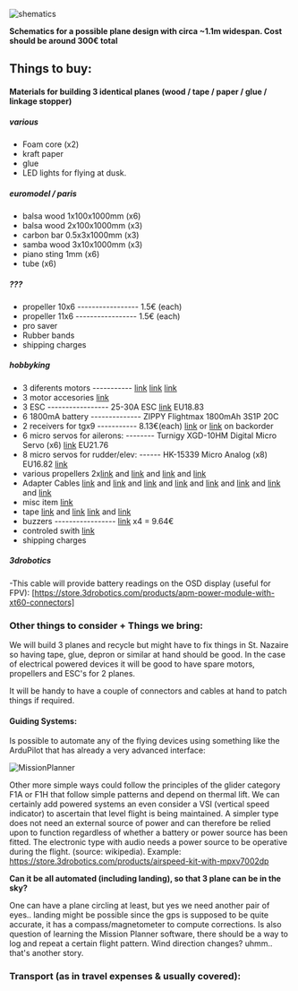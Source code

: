![shematics](https://raw.github.com/alejoduque/dronetones/master/imgs/shematics_BN.jpg)

**Schematics for a possible plane design with circa ~1.1m widespan. Cost should be around 300€ total**

## Things to buy:

#### Materials for building 3 identical planes (wood / tape / paper / glue / linkage stopper)

##### various
- Foam core (x2)
- kraft paper
- glue
- LED lights for flying at dusk.

##### euromodel / paris
- balsa wood 1x100x1000mm (x6) 
- balsa wood 2x100x1000mm (x3)
- carbon bar  0.5x3x1000mm (x3)
- samba wood 3x10x1000mm (x3)
- piano sting 1mm (x6)
- tube (x6)

##### ???
- propeller 10x6 ----------------- 1.5€ (each)
- propeller 11x6 ----------------- 1.5€ (each)
- pro saver
- Rubber bands
- shipping charges

##### hobbyking

- 3 diferents motors ----------- [link](http://www.hobbyking.com/hobbyking/store/__44596__NTM_Prop_Drive_Series_28_26_1100kv_252w_EU_warehouse_.html) [link](http://www.hobbyking.com/hobbyking/store/__31699__NTM_Prop_Drive_28_26_1000KV_235W_EU_warehouse_.html) [link](http://www.hobbyking.com/hobbyking/store/__36425__NTM_Prop_Drive_28_26_1350KV_302W_EU_warehouse_.html)
- 3 motor accesories [link](http://www.hobbyking.com/hobbyking/store/__31698__NTM_Prop_Drive_28_Series_Accessory_Pack_EU_warehouse_.html)
- 3 ESC ----------------- 25-30A ESC [link](http://www.hobbyking.com/hobbyking/store/__30035__Hobbyking_SS_Series_25_30A_ESC_EU_warehouse_.html) EU18.83
- 6 1800mA battery -------------- ZIPPY Flightmax 1800mAh 3S1P 20C
- 2 receivers for tgx9 -----------  8.13€(each) [link](http://www.hobbyking.com/hobbyking/store/__33379__Turnigy_9X_2_4GHz_8Ch_Receiver_V2_EU_warehouse_.html) or [link](ttp://www.hobbyking.com/hobbyking/store/__33383__Hobby_King_2_4Ghz_Receiver_6Ch_V2_EU_warehouse_.html) on backorder
- 6 micro servos for ailerons:  -------- Turnigy XGD-10HM Digital Micro Servo (x6) [link](http://www.hobbyking.com/hobbyking/store/__41757__Turnigy_XGD_10HM_Digital_Micro_Servo_2_2kg_10g_0_12_EU_warehouse_.html) EU21.76
- 8 micro servos for rudder/elev: ------ HK-15339 Micro Analog (x8)  EU16.82 [link](http://www.hobbyking.com/hobbyking/store/__36435__HK_15339_Micro_Analog_Servo_7_5g_0_09sec_0_8kg_EU_warehouse_.html)
- various propellers 2x[link](http://www.hobbyking.com/hobbyking/store/__36250__APC_style_propeller_9x6_E_EU_warehouse_.html) and [link](http://www.hobbyking.com/hobbyking/store/__46532__APC_Style_Propeller_8x6_2_pc_EU_Warehouse_.html) and [link](http://www.hobbyking.com/hobbyking/store/__36248__APC_style_propeller_8x6_E_EU_warehouse_.html) and [link](http://www.hobbyking.com/hobbyking/store/__36246__APC_style_propeller_8x4_E_EU_warehouse_.html)
- Adapter Cables [link](http://www.hobbyking.com/hobbyking/store/__36270__Nylon_XT60_Connectors_Male_Female_5_pairs_GENUINE_EU_warehouse_.html) and [link](http://www.hobbyking.com/hobbyking/store/__43103__XT60_Harness_for_2_Packs_in_Parallel_1pc_EU_warehouse_.html) and [link](http://www.hobbyking.com/hobbyking/store/__46504__10CM_Servo_Lead_Futaba_32AWG_Ultra_Light_10pcs_set_EU_Warehouse_.html) and [link](http://www.hobbyking.com/hobbyking/store/__43162__Flat_26AWG_servo_wire_1mtr_R_O_B_EU_warehouse_.html) and [link](http://www.hobbyking.com/hobbyking/store/__36274__Male_JST_battery_pigtail_10cm_length_10pcs_bag_EU_warehouse_.html) and [link](http://www.hobbyking.com/hobbyking/store/__36275__Female_JST_battery_pigtail_12cm_length_10pcs_bag_EU_warehouse_.html) and [link](http://www.hobbyking.com/hobbyking/store/__31474__JST_XH_3S_Wire_Extension_20cm_10pcs_bag_EU_warehouse_.html) and [link](http://hobbyking.com/hobbyking/store/__31515__XT_60_to_JST_Charging_Adapter_2pc_EU_warehouse_.html)
- misc item [link](http://www.hobbyking.com/hobbyking/store/__36262__Linkage_Stopper_M3x2xL11_2mm_10pcs_set_EU_warehouse_.html)
- tape [link](http://www.hobbyking.com/hobbyking/store/__34527__Wing_Tape_45mic_x_45_mm_x_100m_Wide_Black_EU_warehouse_.html) and [link](http://www.hobbyking.com/hobbyking/store/__34524__Wing_Tape_45mic_x_45_mm_x_100m_Wide_Yellow_EU_warehouse_.html)
[link](http://www.hobbyking.com/hobbyking/store/__41772__Wing_Tape_45mic_x_45_mm_x_100m_Wide_Blue_EU_warehouse_.html) and [link](http://www.hobbyking.com/hobbyking/store/__34523__Wing_Tape_45mic_x_45_mm_x_100m_Wide_Red_EU_warehouse_.html)
- buzzers ----------------- [link](http://www.hobbyking.com/hobbyking/store/__39918__Hobby_King_Discovery_Buzzer_EU_warehouse_.html) x4 = 9.64€
- controled swith 
[link](http://www.hobbyking.com/hobbyking/store/__49606__Turnigy_Receiver_Controlled_Switch_EU_Warehouse_.html)
- shipping charges









##### 3drobotics
-This cable will provide battery readings on the OSD display (useful for FPV):
[https://store.3drobotics.com/products/apm-power-module-with-xt60-connectors]





### Other things to consider + Things we bring:

We will build 3 planes and recycle but might have to fix things in St. Nazaire so having tape, glue, depron or similar at hand should be good. In the case of electrical powered devices it will be good to have spare motors, propellers and ESC's for 2 planes.

It will be handy to have a couple of connectors and cables at hand to patch things if required. 

#### Guiding Systems:

Is possible to automate any of the flying devices using something like the ArduPilot that has already a very advanced interface: 

![MissionPlanner](http://wiki.ardupilot-mega.googlecode.com/git/images/ArduPilotMegaImages/missionplanner2.PNG)

Other more simple ways could follow the principles of the glider category F1A or F1H that follow simple patterns and depend on thermal lift. We can certainly add powered systems an even consider 
a VSI (vertical speed indicator) to ascertain that level flight is being maintained. A simpler type does not need an external source of power and can therefore be relied upon to function regardless of whether a battery or power source has been fitted. The electronic type with audio needs a power source to be operative during the flight. (source: wikipedia). Example: https://store.3drobotics.com/products/airspeed-kit-with-mpxv7002dp

**Can it be all automated (including landing), so that 3 plane can be in the sky?**

One can have a plane circling at least, but yes we need another pair of eyes.. landing might be possible since the gps is supposed to be quite accurate, it has a compass/magnetometer to compute corrections. Is also question of learning the Mission Planner software, there should be a way to log and repeat a certain flight pattern. Wind direction changes? uhmm.. that's another story.


### Transport  (as in travel expenses & usually covered):